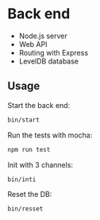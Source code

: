 
# Back end

- Node.js server
- Web API
- Routing with Express
- LevelDB database

## Usage

Start the back end:

```bash
bin/start
```

Run the tests with mocha:

```bash
npm run test
```

Init with 3 channels:

```bash
bin/inti
```

Reset the DB:

```bash
bin/resset
```